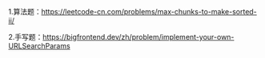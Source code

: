 1.算法题：https://leetcode-cn.com/problems/max-chunks-to-make-sorted-ii/

2.手写题：https://bigfrontend.dev/zh/problem/implement-your-own-URLSearchParams